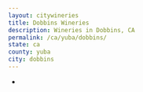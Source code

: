 ```yaml
---
layout: citywineries
title: Dobbins Wineries
description: Wineries in Dobbins, CA
permalink: /ca/yuba/dobbins/
state: ca
county: yuba
city: dobbins
---
```

-
